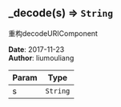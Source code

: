## \_decode(s) ⇒ <code>String</code>
<p>重构decodeURIComponent</p>

**Date**: 2017-11-23  
**Author**: liumouliang  

| Param | Type |
| --- | --- |
| s | <code>String</code> | 


